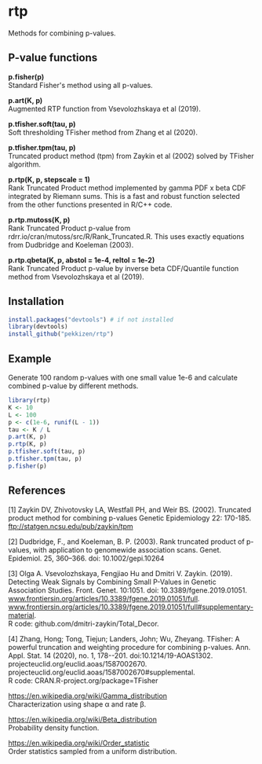 
# rtp  

Methods for combining p-values.

## P-value functions

**p.fisher(p)**  
Standard Fisher's method using all p-values.  

**p.art(K, p)**  
Augmented RTP function from Vsevolozhskaya et al (2019).  

**p.tfisher.soft(tau, p)**  
Soft thresholding TFisher method from Zhang et al (2020).  

**p.tfisher.tpm(tau, p)**  
Truncated product method (tpm) from Zaykin et al (2002)
solved by TFisher algorithm.  

**p.rtp(K, p, stepscale = 1)**  
Rank Truncated Product method implemented by gamma PDF x beta CDF
integrated by Riemann sums.
This is a fast and robust function selected from
the other functions presented in R/C++ code.

**p.rtp.mutoss(K, p)**  
Rank Truncated Product p-value from
rdrr.io/cran/mutoss/src/R/Rank_Truncated.R. This uses exactly equations
from Dudbridge and Koeleman (2003).

**p.rtp.qbeta(K, p, abstol = 1e-4, reltol = 1e-2)**  
Rank Truncated Product p-value by
inverse beta CDF/Quantile function method from Vsevolozhskaya et al (2019).

## Installation

```R
install.packages("devtools") # if not installed
library(devtools)
install_github("pekkizen/rtp")
```

## Example

Generate 100 random p-values with one small value 1e-6 and calculate
combined p-value by different methods.

```R
library(rtp)
K <- 10
L <- 100
p <- c(1e-6, runif(L - 1))
tau <- K / L
p.art(K, p)
p.rtp(K, p)
p.tfisher.soft(tau, p)
p.tfisher.tpm(tau, p)
p.fisher(p)
```

## References

[1] Zaykin DV, Zhivotovsky LA, Westfall PH, and Weir BS. (2002).
Truncated product method for combining p-values
Genetic Epidemiology 22: 170-185.
ftp://statgen.ncsu.edu/pub/zaykin/tpm  

[2] Dudbridge, F., and Koeleman, B. P. (2003).
Rank truncated product of p-values, with application to genomewide association scans.
Genet. Epidemiol. 25, 360–366. doi: 10.1002/gepi.10264  

[3] Olga A. Vsevolozhskaya, Fengjiao Hu and Dmitri V. Zaykin. (2019). Detecting Weak Signals by Combining Small P-Values in Genetic Association Studies.
Front. Genet. 10:1051. doi: 10.3389/fgene.2019.01051.  
www.frontiersin.org/articles/10.3389/fgene.2019.01051/full. www.frontiersin.org/articles/10.3389/fgene.2019.01051/full#supplementary-material.  
R code: github.com/dmitri-zaykin/Total_Decor.  

[4] Zhang, Hong; Tong, Tiejun; Landers, John; Wu, Zheyang. TFisher: A powerful truncation and weighting procedure for combining p-values. Ann. Appl. Stat. 14 (2020), no. 1, 178--201. doi:10.1214/19-AOAS1302.  
projecteuclid.org/euclid.aoas/1587002670.
projecteuclid.org/euclid.aoas/1587002670#supplemental.  
R code: CRAN.R-project.org/package=TFisher

https://en.wikipedia.org/wiki/Gamma_distribution  
Characterization using shape α and rate β.

https://en.wikipedia.org/wiki/Beta_distribution  
Probability density function.

https://en.wikipedia.org/wiki/Order_statistic  
Order statistics sampled from a uniform distribution.  
